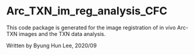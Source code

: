 # Arc_TXN_im_reg_analysis_CFC
 This code package is generated for the image registration of in vivo Arc-TXN images and the TXN data analysis.

Written by Byung Hun Lee, 2020/09
